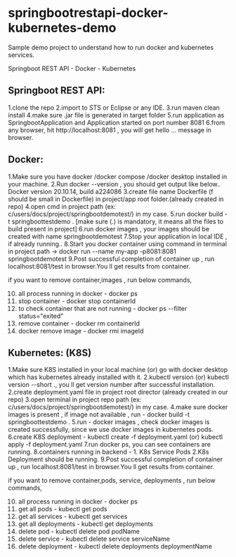 # springbootrestapi-docker-kubernetes-demo
Sample demo project to understand how to run docker and kubernetes services.

Springboot REST API - Docker - Kubernetes 

Springboot REST API:
--------------------
1.clone the repo
2.import to STS or Eclipse or any IDE.
3.run maven clean install
4.make sure .jar file is generated in target folder
5.run application as SpringbootApplication and Application started on port number 8081
6.from any browser, hit http://localhost:8081 , you will get hello ... message in browser.

Docker:
-------
1.Make sure you have docker /docker compose /docker desktop installed in your machine.
2.Run docker --version , you should get output like below..
		Docker version 20.10.14, build a224086
3.create file name Dockerfile (f should be small in Dockerfile) in project/app root folder.(already created in repo)
4.open cmd in project path (ex: c/users/docs/project/springbootdemotest/) in my case.
5.run docker build -t springboottestdemo .    [make sure (.) is mandatory, it means all the files to build present in project]
6.run docker images , your images should be created with name springbootdemotest
7.Stop your application in local IDE , if already running..
8.Start you docker container using command in terminal in project path ->  docker run --name my-app -p8081:8081 springbootdemotest
9.Post successful completion of container up , run localhost:8081/test in browser.You ll get results from container.

if you want to remove container,images , run below commands,

10. all process running in docker - docker ps
11. stop container - docker stop containerId
12. to check container that are not running - docker ps --filter status="exited"
13. remove container - docker rm containerId
14. docker remove image - docker rmi imageId



Kubernetes: (K8S)
-----------------
1.Make sure K8S installed in your local machine (or) go with docker desktop which has kubernetes already installed with it.
2.kubectl version (or) kubectl version --short ., you ll get version number after successful installation.
2.create deployment.yaml file in project root director (already created in our repo)
3.open terminal in project repo path (ex: c/users/docs/project/springbootdemotest/) in my case.
4.make sure docker images is present , if image not available , run - docker build -t springboottestdemo . 
5.run - docker images , check docker images is created successfully, since we use docker images in kubernetes pods.
6.create K8S deployment - kubectl create -f deployment.yaml   (or) kubectl apply -f deployment.yaml
7.run docker ps, you can see containers are running. 
8.containers running in backend - 1. K8s Service Pods  2.K8s Deployment should be running.
9.Post successful completion of container up , run localhost:8081/test in browser.You ll get results from container.

if you want to remove container,pods, service, deployments , run below commands,

10. all process running in docker - docker ps
11. get all pods - kubectl get pods
12. get all services - kubectl get services
13. get all deployments - kubectl get deployments
14. delete pod - kubectl delete pod podName
15. delete service - kubectl delete service serviceName
16. delete deployment - kubectl delete deployments deploymentName








